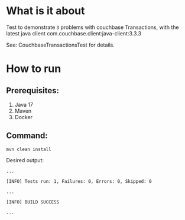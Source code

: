 # What is it about

Test to demonstrate `3` problems with couchbase Transactions,
 with the latest java client com.couchbase.client:java-client:3.3.3

See: CouchbaseTransactionsTest for details.

# How to run

## Prerequisites:
1. Java 17
2. Maven
3. Docker

## Command:

`mvn clean install`

Desired output:
```
...

[INFO] Tests run: 1, Failures: 0, Errors: 0, Skipped: 0

...

[INFO] BUILD SUCCESS

...
```



